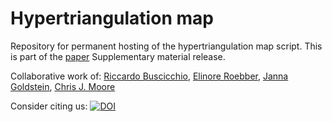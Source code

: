 # Hypertriangulation map

Repository for permanent hosting of the hypertriangulation map script.
This is part of the [paper](http://arxiv/...) Supplementary material release.

Collaborative work of:
[Riccardo Buscicchio](mailto:riccardo@star.sr.bham.ac.uk), [Elinore Roebber](mailto:eroebber@star.sr.bham.ac.uk), [Janna Goldstein](mailto:jgoldstein@star.sr.bham.ac.uk), [Chris J. Moore](mailto:cmoore@star.sr.bham.ac.uk)

Consider citing us: [![DOI](https://zenodo.org/badge/198878665.svg)](https://zenodo.org/badge/latestdoi/198878665)



